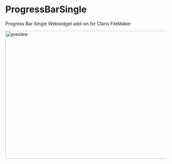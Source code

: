 # ProgressBarSingle
Progress Bar Single Webwidget add-on for Claris FileMaker

<img width="600" height="400" alt="preview" src="https://github.com/user-attachments/assets/d132cdf3-f626-4b4d-9fc9-9bc02bdf3673" />
